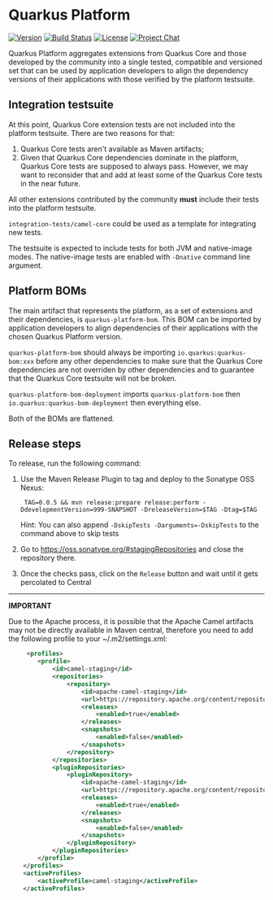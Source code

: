 # Quarkus Platform

[![Version](https://img.shields.io/github/v/release/quarkusio/quarkus-platform?style=for-the-badge)](https://github.com/quarkusio/quarkus-platform/releases/latest)
[![Build Status](https://img.shields.io/azure-devops/build/quarkus-ci/quarkus/12?style=for-the-badge&logo=azure-pipelines)](https://dev.azure.com/quarkus-ci/quarkus/_build/latest?definitionId=12)
[![License](https://img.shields.io/github/license/quarkusio/quarkus-platform?style=for-the-badge&logo=apache)](https://www.apache.org/licenses/LICENSE-2.0)
[![Project Chat](https://img.shields.io/badge/zulip-join_chat-brightgreen.svg?style=for-the-badge)](https://quarkusio.zulipchat.com/)


Quarkus Platform aggregates extensions from Quarkus Core and those developed by the community into a single tested, compatible and versioned set
that can be used by application developers to align the dependency versions of their applications with those verified by the platform testsuite.

## Integration testsuite

At this point, Quarkus Core extension tests are not included into the platform testsuite. There are two reasons for that:
1. Quarkus Core tests aren't available as Maven artifacts;
2. Given that Quarkus Core dependencies dominate in the platform, Quarkus Core tests are supposed to always pass.
However, we may want to reconsider that and add at least some of the Quarkus Core tests in the near future.

All other extensions contributed by the community **must** include their tests into the platform testsuite.

`integration-tests/camel-core` could be used as a template for integrating new tests.

The testsuite is expected to include tests for both JVM and native-image modes. The native-image tests are enabled with `-Dnative` command
line argument.

## Platform BOMs

The main artifact that represents the platform, as a set of extensions and their dependencies, is `quarkus-platform-bom`. This BOM
can be imported by application developers to align dependencies of their applications with the chosen Quarkus Platform version.

`quarkus-platform-bom` should always be importing `io.quarkus:quarkus-bom:xxx` before any other dependencies to make sure
that the Quarkus Core dependencies are not overriden by other dependencies and to guarantee that the Quarkus Core testsuite will
not be broken.

`quarkus-platform-bom-deployment` imports `quarkus-platform-bom` then `io.quarkus:quarkus-bom-deployment` then everything else.

Both of the BOMs are flattened.

## Release steps

To release, run the following command:

1. Use the Maven Release Plugin to tag and deploy to the Sonatype OSS Nexus: 

        TAG=0.0.5 && mvn release:prepare release:perform -DdevelopmentVersion=999-SNAPSHOT -DreleaseVersion=$TAG -Dtag=$TAG

    Hint: You can also append `-DskipTests -Darguments=-DskipTests` to the command above to skip tests

2. Go to https://oss.sonatype.org/#stagingRepositories and close the repository there.
3. Once the checks pass, click on the `Release` button and wait until it gets percolated to Central
 
---
**IMPORTANT**

Due to the Apache process, it is possible that the Apache Camel artifacts may not be directly available in Maven central, therefore you need to add the following profile to your ~/.m2/settings.xml:

```xml
     <profiles>
        <profile>
            <id>camel-staging</id>
            <repositories>
                <repository>
                    <id>apache-camel-staging</id>
                    <url>https://repository.apache.org/content/repositories/orgapachecamel-1161/</url>
                    <releases>
                        <enabled>true</enabled>
                    </releases>
                    <snapshots>
                        <enabled>false</enabled>
                    </snapshots>
                </repository>
            </repositories>
            <pluginRepositories>
                <pluginRepository>
                    <id>apache-camel-staging</id>
                    <url>https://repository.apache.org/content/repositories/orgapachecamel-1161/</url>
                    <releases>
                        <enabled>true</enabled>
                    </releases>
                    <snapshots>
                        <enabled>false</enabled>
                    </snapshots>
                </pluginRepository>
            </pluginRepositories>
        </profile>
    </profiles>
    <activeProfiles>
        <activeProfile>camel-staging</activeProfile>
    </activeProfiles>    
```

